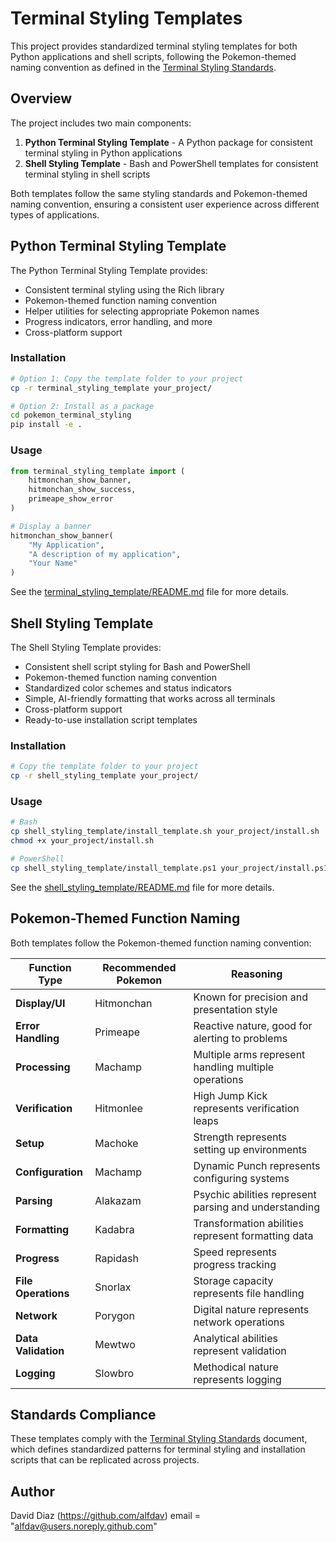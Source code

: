 # Terminal Styling Templates

This project provides standardized terminal styling templates for both Python applications and shell scripts, following the Pokemon-themed naming convention as defined in the [Terminal Styling Standards](./terminal_styling_standards.md).

## Overview

The project includes two main components:

1. **Python Terminal Styling Template** - A Python package for consistent terminal styling in Python applications
2. **Shell Styling Template** - Bash and PowerShell templates for consistent terminal styling in shell scripts

Both templates follow the same styling standards and Pokemon-themed naming convention, ensuring a consistent user experience across different types of applications.

## Python Terminal Styling Template

The Python Terminal Styling Template provides:

- Consistent terminal styling using the Rich library
- Pokemon-themed function naming convention
- Helper utilities for selecting appropriate Pokemon names
- Progress indicators, error handling, and more
- Cross-platform support

### Installation

```bash
# Option 1: Copy the template folder to your project
cp -r terminal_styling_template your_project/

# Option 2: Install as a package
cd pokemon_terminal_styling
pip install -e .
```

### Usage

```python
from terminal_styling_template import (
    hitmonchan_show_banner,
    hitmonchan_show_success,
    primeape_show_error
)

# Display a banner
hitmonchan_show_banner(
    "My Application",
    "A description of my application",
    "Your Name"
)
```

See the [terminal_styling_template/README.md](./terminal_styling_template/README.md) file for more details.

## Shell Styling Template

The Shell Styling Template provides:

- Consistent shell script styling for Bash and PowerShell
- Pokemon-themed function naming convention
- Standardized color schemes and status indicators
- Simple, AI-friendly formatting that works across all terminals
- Cross-platform support
- Ready-to-use installation script templates

### Installation

```bash
# Copy the template folder to your project
cp -r shell_styling_template your_project/
```

### Usage

```bash
# Bash
cp shell_styling_template/install_template.sh your_project/install.sh
chmod +x your_project/install.sh

# PowerShell
cp shell_styling_template/install_template.ps1 your_project/install.ps1
```

See the [shell_styling_template/README.md](./shell_styling_template/README.md) file for more details.

## Pokemon-Themed Function Naming

Both templates follow the Pokemon-themed function naming convention:

| Function Type | Recommended Pokemon | Reasoning |
|---------------|---------------------|-----------|
| **Display/UI** | Hitmonchan | Known for precision and presentation style |
| **Error Handling** | Primeape | Reactive nature, good for alerting to problems |
| **Processing** | Machamp | Multiple arms represent handling multiple operations |
| **Verification** | Hitmonlee | High Jump Kick represents verification leaps |
| **Setup** | Machoke | Strength represents setting up environments |
| **Configuration** | Machamp | Dynamic Punch represents configuring systems |
| **Parsing** | Alakazam | Psychic abilities represent parsing and understanding |
| **Formatting** | Kadabra | Transformation abilities represent formatting data |
| **Progress** | Rapidash | Speed represents progress tracking |
| **File Operations** | Snorlax | Storage capacity represents file handling |
| **Network** | Porygon | Digital nature represents network operations |
| **Data Validation** | Mewtwo | Analytical abilities represent validation |
| **Logging** | Slowbro | Methodical nature represents logging |

## Standards Compliance

These templates comply with the [Terminal Styling Standards](./terminal_styling_standards.md) document, which defines standardized patterns for terminal styling and installation scripts that can be replicated across projects.

## Author

David Diaz (https://github.com/alfdav)
email = "alfdav@users.noreply.github.com"